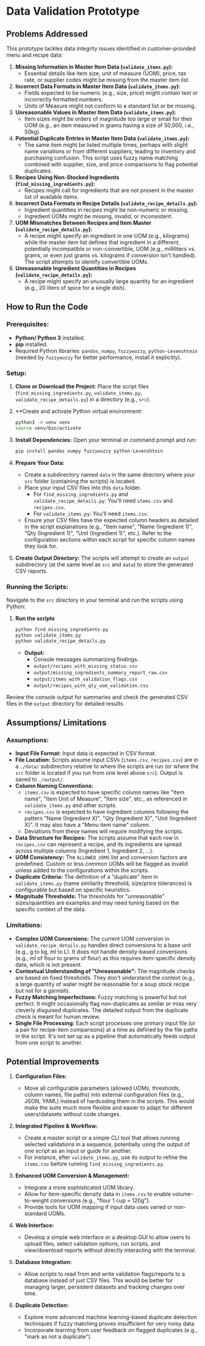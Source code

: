 # Data Validation Prototype

## Problems Addressed

This prototype tackles data integrity issues identified in customer-provided menu and recipe data:


1.  **Missing Information in Master Item Data (`validate_items.py`):**
    * Essential details like item size, unit of measure (UOM), price, tax rate, or supplier codes might be missing from the master item list.
2.  **Incorrect Data Formats in Master Item Data (`validate_items.py`):**
    * Fields expected to be numeric (e.g., size, price) might contain text or incorrectly formatted numbers.
    * Units of Measure might not conform to a standard list or be missing.
3.  **Unreasonable Values in Master Item Data (`validate_items.py`):**
    * Item sizes might be orders of magnitude too large or small for their UOM (e.g., an item measured in grams having a size of 50,000, i.e., 50kg).
4.  **Potential Duplicate Entries in Master Item Data (`validate_items.py`):**
    * The same item might be listed multiple times, perhaps with slight name variations or from different suppliers, leading to inventory and purchasing confusion. This script uses fuzzy name matching combined with supplier, size, and price comparisons to flag potential duplicates.
5.  **Recipes Using Non-Stocked Ingredients (`find_missing_ingredients.py`):**
    * Recipes might call for ingredients that are not present in the master list of available items.
6.  **Incorrect Data Formats in Recipe Details (`validate_recipe_details.py`):**
    * Ingredient quantities in recipes might be non-numeric or missing.
    * Ingredient UOMs might be missing, invalid, or inconsistent.
7.  **UOM Mismatches Between Recipes and Item Master (`validate_recipe_details.py`):**
    * A recipe might specify an ingredient in one UOM (e.g., kilograms) while the master item list defines that ingredient in a different, potentially incompatible or non-convertible, UOM (e.g., milliliters vs. grams, or even just grams vs. kilograms if conversion isn't handled). The script attempts to identify convertible UOMs.
8.  **Unreasonable Ingredient Quantities in Recipes (`validate_recipe_details.py`):**
    * A recipe might specify an unusually large quantity for an ingredient (e.g., 20 liters of spice for a single dish).

## How to Run the Code

### Prerequisites:

* **Python/ Python 3** installed.
* **pip** installed.
* Required Python libraries: `pandas`, `numpy`, `fuzzywuzzy`, `python-Levenshtein` (needed by `fuzzywuzzy` for better performance, install it explicitly).

### Setup:

1.  **Clone or Download the Project:**
    Place the script files (`find_missing_ingredients.py`, `validate_items.py`, `validate_recipe_details.py`) in a directory (e.g., `src`).
2. **Create and activate Python virtual environment:
    ```bash
   python3 -m venv venv
   source venv/bin/activate
    ```
3.  **Install Dependencies:**
    Open your terminal or command prompt and run:
    ```bash
    pip install pandas numpy fuzzywuzzy python-Levenshtein
    ```

4.  **Prepare Your Data:**
    * Create a subdirectory named `data` in the same directory where your `src` folder (containing the scripts) is located.
    * Place your input CSV files into this `data` folder.
        * For `find_missing_ingredients.py` and `validate_recipe_details.py`: You'll need `items.csv` and `recipes.csv`.
        * For `validate_items.py`: You'll need `items.csv`.
    * Ensure your CSV files have the expected column headers as detailed in the script explanations (e.g., "Item name", "Name (Ingredient 1)", "Qty (Ingredient 1)", "Unit (Ingredient 1)", etc.). Refer to the configuration sections within each script for specific column names they look for.

5.  **Create Output Directory:**
    The scripts will attempt to create an `output` subdirectory (at the same level as `src` and `data`) to store the generated CSV reports. 

### Running the Scripts:

Navigate to the `src` directory in your terminal and run the scripts using Python:

1.  **Run the scripts**
    ```bash
    python find_missing_ingredients.py
    python validate_items.py
    python validate_recipe_details.py
    ```
    * **Output:**
        * Console messages summarizing findings.
        * `output/recipes_with_missing_status.csv`
        * `output/missing_ingredients_summary_report_raw.csv`
        * `output/items_with_validation_flags.csv`
        * `output/recipes_with_qty_uom_validation.csv`

Review the console output for summaries and check the generated CSV files in the `output` directory for detailed results.

## Assumptions/ Limitations

### Assumptions:

* **Input File Format:** Input data is expected in CSV format.
* **File Location:** Scripts assume input CSVs (`items.csv`, `recipes.csv`) are in a `./data/` subdirectory relative to where the scripts are run (or where the `src` folder is located if you run from one level above `src`). Output is saved to `./output/`.
* **Column Naming Conventions:**
    * `items.csv` is expected to have specific column names like "Item name", "Item Unit of Measure", "Item size", etc., as referenced in `validate_items.py` and other scripts.
    * `recipes.csv` is expected to have ingredient columns following the pattern "Name (Ingredient X)", "Qty (Ingredient X)", "Unit (Ingredient X)". It may also have a "Menu item name" column.
    * Deviations from these names will require modifying the scripts.
* **Data Structure for Recipes:** The scripts assume that each row in `recipes.csv` can represent a recipe, and its ingredients are spread across multiple columns (Ingredient 1, Ingredient 2, ...).
* **UOM Consistency:** The `ALLOWED_UOMS` list and conversion factors are predefined. Custom or less common UOMs will be flagged as invalid unless added to the configurations within the scripts.
* **Duplicate Criteria:** The definition of a "duplicate" item in `validate_items.py` (name similarity threshold, size/price tolerances) is configurable but based on specific heuristics.
* **Magnitude Thresholds:** The thresholds for "unreasonable" sizes/quantities are examples and may need tuning based on the specific context of the data.

### Limitations:


* **Complex UOM Conversions:** The current UOM conversion in `validate_recipe_details.py` handles direct conversions to a base unit (e.g., g to kg, ml to L). It does not handle density-based conversions (e.g., ml of flour to grams of flour) as this requires item-specific density data, which is not present.
* **Contextual Understanding of "Unreasonable":** The magnitude checks are based on fixed thresholds. They don't understand the context (e.g., a large quantity of water might be reasonable for a soup stock recipe but not for a garnish).
* **Fuzzy Matching Imperfections:** Fuzzy matching is powerful but not perfect. It might occasionally flag non-duplicates as similar or miss very cleverly disguised duplicates. The detailed output from the duplicate check is meant for human review.
* **Single File Processing:** Each script processes one primary input file (or a pair for recipe-item comparisons) at a time as defined by the file paths in the script. It's not set up as a pipeline that automatically feeds output from one script to another.
  

## Potential Improvements

1.  **Configuration Files:**
    * Move all configurable parameters (allowed UOMs, thresholds, column names, file paths) into external configuration files (e.g., JSON, YAML) instead of hardcoding them in the scripts. This would make the suite much more flexible and easier to adapt for different users/datasets without code changes.

2.  **Integrated Pipeline & Workflow:**
    * Create a master script or a simple CLI tool that allows running selected validations in a sequence, potentially using the output of one script as an input or guide for another.
    * For instance, after `validate_items.py`, use its output to refine the `items.csv` before running `find_missing_ingredients.py`.

3.  **Enhanced UOM Conversion & Management:**
    * Integrate a more sophisticated UOM library.
    * Allow for item-specific density data in `items.csv` to enable volume-to-weight conversions (e.g., "flour 1 cup = 120g").
    * Provide tools for UOM mapping if input data uses varied or non-standard UOMs.

4.  **Web Interface:**
    * Develop a simple web interface or a desktop GUI to allow users to upload files, select validation options, run scripts, and view/download reports without directly interacting with the terminal.

5.  **Database Integration:**
    * Allow scripts to read from and write validation flags/reports to a database instead of just CSV files. This would be better for managing larger, persistent datasets and tracking changes over time.

6.  **Duplicate Detection:**
    * Explore more advanced machine learning-based duplicate detection techniques if fuzzy matching proves insufficient for very noisy data.
    * Incorporate learning from user feedback on flagged duplicates (e.g., "mark as not a duplicate").
